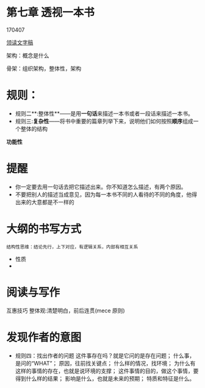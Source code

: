 # 第七章 透视一本书
170407


[领读文字稿](http://htrab.com/sesson07-text/)

架构：概念是什么


骨架：组织架构，整体性，架构

# 规则：
- 规则二**:整体性**——是用**一句话**来描述一本书或者一段话来描述一本书。
- 规则三:**复杂性**——将书中重要的篇章列举下来，说明他们如何按照**顺序**组成一个整体的结构

**功能性**

# 提醒
- 你一定要去用一句话去把它描述出来。你不知道怎么描述，有两个原因。
- 不要把别人的描述当成意见，因为每一本书不同的人看待的不同的角度，他得出来的大意都是不一样的

# 大纲的书写方式
``` stylus
结构性思维：结论先行，上下对应，有逻辑关系，内部有相互关系
```


- 性质
- 
# 阅读与写作
互惠技巧
整体观:清楚明白，前后连贯(mece 原则)

# 发现作者的意图
- 规则四：找出作者的问题
	这件事存在吗？就是它问的是存在问题；
	什么事，是问的“WHAT”；
	原因，往前找关键点；
	什么样的情况，找环境；
	为什么有这样的事情的存在，也就是说环境的支撑；
	这件事情的目的，做这个事情，要得到什么样的结果；
	影响是什么，也就是未来的预期；
	特质和特征是什么。











